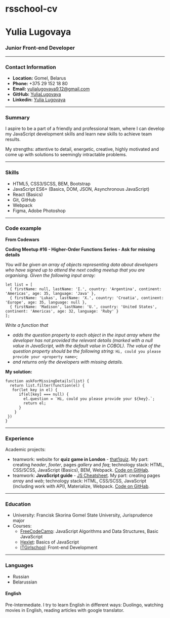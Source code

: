 # rsschool-cv

# Yulia Lugovaya

### Junior Front-end Developer

**********

### Contact Information

* **Location:** Gomel, Belarus
* **Phone:** +375 29 152 18 80
* **Email:** yulialugovaya9.12@gmail.com
* **GitHub:** [YuliaLugovaya](https://github.com/YuliaLugovaya)
* **Linkedin:** [Yulia Lugovaya](https://www.linkedin.com/in/%D1%8E%D0%BB%D0%B8%D1%8F-%D0%BB%D1%83%D0%B3%D0%BE%D0%B2%D0%B0%D1%8F-b8ab19256/)

**********

### Summary

I aspire to be a part of a friendly and professional team, where I can develop my JavaScript development skills and learn new skills to achieve team results.

My strengths: attentive to detail, energetic, creative, highly motivated and come up with solutions to seemingly intractable problems.

**********

### Skills

* HTML5, CSS3/SCSS, BEM, Bootstrap
* JavaScript ES6+ (Basics, DOM, JSON, Asynchronous JavaScript)
* React (Basics)
* Git, GitHub
* Webpack
* Figma, Adobe Photoshop

**********

### Code example

**From Codewars**

**Coding Meetup #16 - Higher-Order Functions Series - Ask for missing details**

*You will be given an array of objects representing data about developers who have signed up to attend the next coding meetup that you are organising. Given the following input array:*
```
let list = [
  { firstName: null, lastName: 'I.', country: 'Argentina', continent: 'Americas', age: 35, language: 'Java' },
  { firstName: 'Lukas', lastName: 'X.', country: 'Croatia', continent: 'Europe', age: 35, language: null },
  { firstName: 'Madison', lastName: 'U.', country: 'United States', continent: 'Americas', age: 32, language: 'Ruby' } 
];
```
*Write a function that*
* *adds the question property to each object in the input array where the developer has not provided the relevant details (marked with a null value in JavaScript, with the default value in COBOL). The value of the question property should be the following string:*
`Hi, could you please provide your <property name>`;
* *and returns only the developers with missing details.*

**My solution:**
```
function askForMissingDetails(list) {
  return list.filter(function(el) {
   for(let key in el) {
      if(el[key] === null) {
        el.question = `Hi, could you please provide your ${key}.`;
        return el;
      }
    }
 }) 
}
```

**********

### Experience

Academic projects:

* teamwork: website for **quiz game in London** - [that1quiz](https://yulialugovaya.github.io/ITGirls_project_that1quiz/). My part: creating *header*, *footer*, pages *gallery* and *faq*; technology stack: HTML, CSS/SCSS, JavaScript (Basics), BEM, Webpack. [Code on GitHab](https://github.com/YuliaLugovaya/ITGirls_project_that1quiz).
* teamwork: **JavaScript guide** - [JS Cheatsheet](https://yulialugovaya.github.io/js-cheatsheet/). My part: creating pages *array* and *web*; technology stack: HTML, CSS/SCSS, JavaScript (including work with API), Materialize, Webpack. [Code on GitHab](https://github.com/YuliaLugovaya/js-cheatsheet).

**********

### Education

* University: Francisk Skorina Gomel State University, Jurisprudence major
* Courses:
  * [FreeCodeCamp](https://www.freecodecamp.org/learn/javascript-algorithms-and-data-structures/): JavaScript Algorithms and Data Structures, Basic JavaScript
  * [Hexlet](https://ru.hexlet.io/courses/js-basics): Basics of JavaScript
  * [ITGirlschool](https://itgirlschool.com/frontend-developer): Front-end Development

**********

### Languages

* Russian
* Belarussian

#### English
Pre-Intermediate. I try to learn English in different ways: Duolingo, watching movies in English, reading articles with google translator.